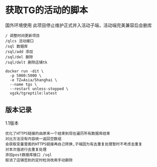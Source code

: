 # 获取TG的活动的脚本
国外环境使用
此项目停止维护正式并入活动子端，活动端完美兼容后会删库
```text
/ 调整时间更新项目
/qlcs 活动接口
/sql 数据库
/sql/add 添加
/sql/del 删除
/sql/delt 删除店铺tk
```
```shell
docker run -dit \
  -p 5000:5000 \
  -e TZ=Asia/Shanghai \
  --name tgs \
  --restart unless-stopped \
  xgzk/tgreptile:latest
```
## 版本记录
1.1版本
```text
优化了HTTPS链接的由原来一个结束到现在遍历所有数据库结束
对比方法没有内容统一返回空数组
会获取变量里面的HTTPS链接再自己转换,子端因为有去重复处理暂时不考虑去重复
对本次值进行去重复处理
添加post数据库接口 /sql
取消了店铺签到的定时检测改用手动删除
```

